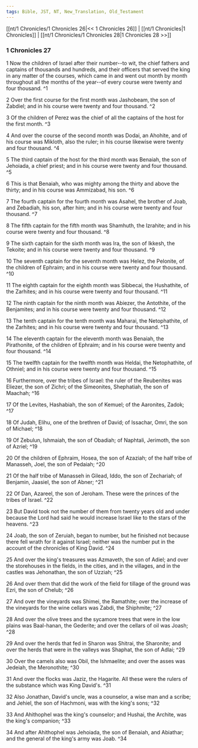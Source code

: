 ```yaml
---
tags: Bible, JST, NT, New_Translation, Old_Testament
---
```


[[nt/1 Chronicles/1 Chronicles 26|<< 1 Chronicles 26]] | [[nt/1 Chronicles|1 Chronicles]] | [[nt/1 Chronicles/1 Chronicles 28|1 Chronicles 28 >>]]

### 1 Chronicles 27

1 Now the children of Israel after their number\--to wit, the chief fathers and captains of thousands and hundreds, and their officers that served the king in any matter of the courses, which came in and went out month by month throughout all the months of the year\--of every course were twenty and four thousand.  ^1

2 Over the first course for the first month was Jashobeam, the son of Zabdiel; and in his course were twenty and four thousand.  ^2

3 Of the children of Perez was the chief of all the captains of the host for the first month.  ^3

4 And over the course of the second month was Dodai, an Ahohite, and of his course was Mikloth, also the ruler; in his course likewise were twenty and four thousand.  ^4

5 The third captain of the host for the third month was Benaiah, the son of Jehoiada, a chief priest; and in his course were twenty and four thousand.  ^5

6 This is that Benaiah, who was mighty among the thirty and above the thirty; and in his course was Ammizabad, his son.  ^6

7 The fourth captain for the fourth month was Asahel, the brother of Joab, and Zebadiah, his son, after him; and in his course were twenty and four thousand.  ^7

8 The fifth captain for the fifth month was Shamhuth, the Izrahite; and in his course were twenty and four thousand.  ^8

9 The sixth captain for the sixth month was Ira, the son of Ikkesh, the Tekoite; and in his course were twenty and four thousand.  ^9

10 The seventh captain for the seventh month was Helez, the Pelonite, of the children of Ephraim; and in his course were twenty and four thousand.  ^10

11 The eighth captain for the eighth month was Sibbecai, the Hushathite, of the Zarhites; and in his course were twenty and four thousand.  ^11

12 The ninth captain for the ninth month was Abiezer, the Antothite, of the Benjamites; and in his course were twenty and four thousand.  ^12

13 The tenth captain for the tenth month was Maharai, the Netophathite, of the Zarhites; and in his course were twenty and four thousand.  ^13

14 The eleventh captain for the eleventh month was Benaiah, the Pirathonite, of the children of Ephraim; and in his course were twenty and four thousand.  ^14

15 The twelfth captain for the twelfth month was Heldai, the Netophathite, of Othniel; and in his course were twenty and four thousand.  ^15

16 Furthermore, over the tribes of Israel: the ruler of the Reubenites was Eliezer, the son of Zichri; of the Simeonites, Shephatiah, the son of Maachah;  ^16

17 Of the Levites, Hashabiah, the son of Kemuel; of the Aaronites, Zadok;  ^17

18 Of Judah, Elihu, one of the brethren of David; of Issachar, Omri, the son of Michael;  ^18

19 Of Zebulun, Ishmaiah, the son of Obadiah; of Naphtali, Jerimoth, the son of Azriel;  ^19

20 Of the children of Ephraim, Hosea, the son of Azaziah; of the half tribe of Manasseh, Joel, the son of Pedaiah;  ^20

21 Of the half tribe of Manasseh in Gilead, Iddo, the son of Zechariah; of Benjamin, Jaasiel, the son of Abner;  ^21

22 Of Dan, Azareel, the son of Jeroham. These were the princes of the tribes of Israel.  ^22

23 But David took not the number of them from twenty years old and under because the Lord had said he would increase Israel like to the stars of the heavens.  ^23

24 Joab, the son of Zeruiah, began to number, but he finished not because there fell wrath for it against Israel; neither was the number put in the account of the chronicles of King David.  ^24

25 And over the king\'s treasures was Azmaveth, the son of Adiel; and over the storehouses in the fields, in the cities, and in the villages, and in the castles was Jehonathan, the son of Uzziah;  ^25

26 And over them that did the work of the field for tillage of the ground was Ezri, the son of Chelub;  ^26

27 And over the vineyards was Shimei, the Ramathite; over the increase of the vineyards for the wine cellars was Zabdi, the Shiphmite;  ^27

28 And over the olive trees and the sycamore trees that were in the low plains was Baal-hanan, the Gederite; and over the cellars of oil was Joash;  ^28

29 And over the herds that fed in Sharon was Shitrai, the Sharonite; and over the herds that were in the valleys was Shaphat, the son of Adlai;  ^29

30 Over the camels also was Obil, the Ishmaelite; and over the asses was Jedeiah, the Meronothite;  ^30

31 And over the flocks was Jaziz, the Hagarite. All these were the rulers of the substance which was King David\'s.  ^31

32 Also Jonathan, David\'s uncle, was a counselor, a wise man and a scribe; and Jehiel, the son of Hachmoni, was with the king\'s sons;  ^32

33 And Ahithophel was the king\'s counselor; and Hushai, the Archite, was the king\'s companion;  ^33

34 And after Ahithophel was Jehoiada, the son of Benaiah, and Abiathar; and the general of the king\'s army was Joab.  ^34

 
